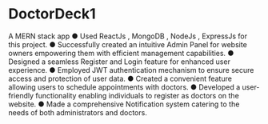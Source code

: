 # DoctorDeck1
A MERN stack app
● Used ReactJs , MongoDB , NodeJs , ExpressJs for this project.
● Successfully created an intuitive Admin Panel for website owners empowering them with efficient
management capabilities.
● Designed a seamless Register and Login feature for enhanced user experience.
● Employed JWT authentication mechanism to ensure secure access and protection of user data.
● Created a convenient feature allowing users to schedule appointments with doctors.
● Developed a user-friendly functionality enabling individuals to register as doctors on the website.
● Made a comprehensive Notification system catering to the needs of both administrators and
doctors.

